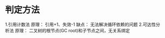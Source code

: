 # 判定方法
1.引用计数法
    原理：
        引用+1、失效-1
    缺点：
        无法解决循环依赖的问题
2.可达性分析法
    原理：
        二叉树的根节点(GC root)和子节点之间，无关系绑定    